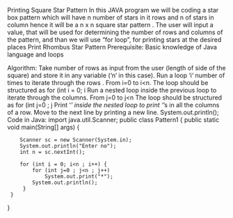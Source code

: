 Printing Square Star Pattern
In this JAVA program we will be coding a star box pattern which will have n number of stars in it rows and n of stars in column hence it will be a n x n square star pattern  . The user will input a value, that will be used for determining the number of rows and columns of the pattern, and than we will use “for loop”, for printing stars at the desired places
Print Rhombus Star Pattern
Prerequisite:
Basic knowledge of Java language and loops

Algorithm:
Take number of rows as input from the user (length of side of the square) and store it in any variable (‘n‘ in this case).
Run a loop ‘i‘ number of times to iterate through the rows . From i=0 to i<n. The loop should be structured as for (int i = 0; i
Run a nested loop inside the previous loop to iterate through the columns. From j=0 to j<n The loop should be structured as                              for (int j=0 ; j
Print ‘*’ inside the nested loop to print ‘*’s in all the columns of a row.
Move to the next line by printing a new line. System.out.println();
Code in Java:
import java.util.Scanner;
public class Pattern1 {
    public static void main(String[] args) {

		Scanner sc = new Scanner(System.in);
		System.out.println("Enter no");
		int n = sc.nextInt();
		
		for (int i = 0; i<n ; i++) {
			for (int j=0 ; j<n ; j++) 
				System.out.print("*");
			System.out.println();
	     }
	 }
}

